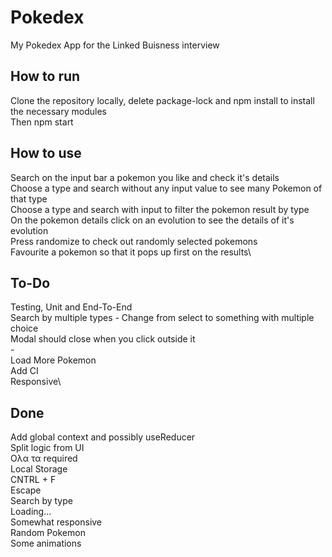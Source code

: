 # Pokedex

My Pokedex App for the Linked Buisness interview

## How to run

Clone the repository locally, delete package-lock and npm install to install the necessary modules\
Then npm start

## How to use

Search on the input bar a pokemon you like and check it's details\
Choose a type and search without any input value to see many Pokemon of that type\
Choose a type and search with input to filter the pokemon result by type\
On the pokemon details click on an evolution to see the details of it's evolution\
Press randomize to check out randomly selected pokemons\
Favourite a pokemon so that it pops up first on the results\

## To-Do

Testing, Unit and End-To-End\
Search by multiple types - Change from select to something with multiple choice\
Modal should close when you click outside it\
-\
Load More Pokemon\
Add CI\
Responsive\

## Done

Add global context and possibly useReducer\
Split logic from UI\
Ολα τα required\
Local Storage\
CNTRL + F\
Escape\
Search by type\
Loading...\
Somewhat responsive\
Random Pokemon\
Some animations

